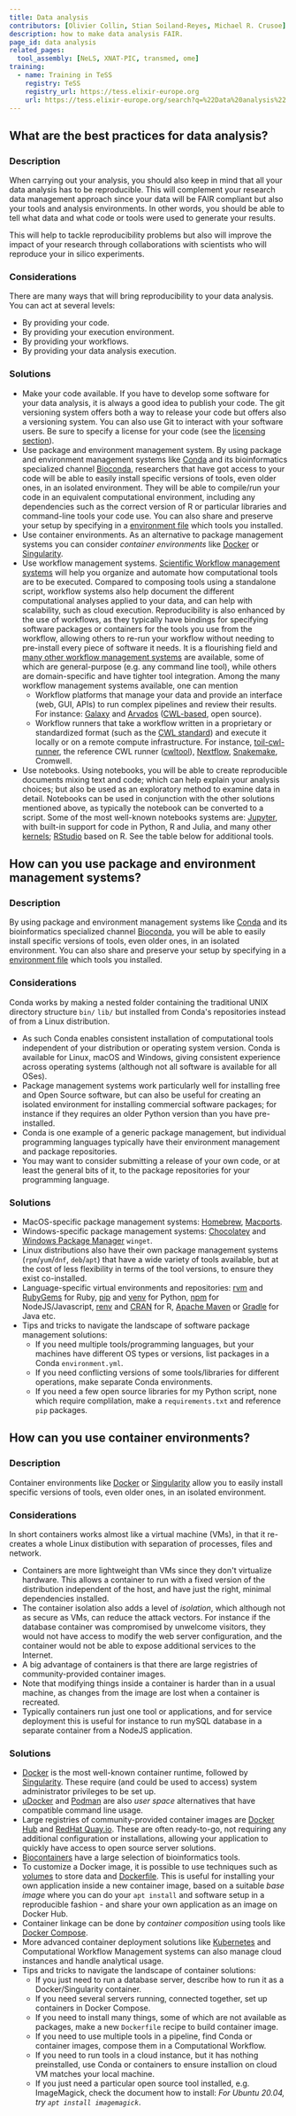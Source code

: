 ```yaml
---
title: Data analysis
contributors: [Olivier Collin, Stian Soiland-Reyes, Michael R. Crusoe]
description: how to make data analysis FAIR.
page_id: data analysis
related_pages: 
  tool_assembly: [NeLS, XNAT-PIC, transmed, ome]
training:
  - name: Training in TeSS
    registry: TeSS
    registry_url: https://tess.elixir-europe.org
    url: https://tess.elixir-europe.org/search?q=%22Data%20analysis%22
---
```


## What are the best practices for data analysis?

### Description

When carrying out your analysis, you should also keep in mind that all your data analysis has to be reproducible. This will complement your research data management approach since your data will be FAIR compliant but also your tools and analysis environments. In other words, you should be able to tell what data and what code or tools were used to generate your results.

This will help to tackle reproducibility problems but also will improve the impact of your research through collaborations with scientists who will reproduce your in silico experiments.

### Considerations

There are many ways that will bring reproducibility to your data analysis. You can act at several levels:
* By providing your code.
* By providing your execution environment.
* By providing your workflows.
* By providing your data analysis execution.

### Solutions

* Make your code available. If you have to develop some software for your data analysis, it is always a good idea to publish your code. The git versioning system offers both a way to release your code but offers also a versioning system. You can also use Git to interact with your software users. Be sure to specify a license for your code (see the [licensing section](../licensing.md)).
* Use package and environment management system. By using package and environment management systems like [Conda](https://anaconda.org/) and its bioinformatics specialized channel [Bioconda](https://bioconda.github.io/), researchers that have got access to your code will be able to easily install specific versions of tools, even older ones, in an isolated environment. They will be able to compile/run your code in an equivalent computational environment, including any dependencies such as the correct version of R or particular libraries and command-line tools your code use. You can also share and preserve your setup by specifying in a [environment file](https://docs.conda.io/projects/conda/en/latest/user-guide/tasks/manage-environments.html) which tools you installed.
* Use container environments. As an alternative to package management systems you can consider _container environments_ like [Docker](https://www.docker.com/) or [Singularity](https://sylabs.io/docs/).
* Use workflow management systems. [Scientific Workflow management systems](https://en.wikipedia.org/wiki/Scientific_workflow_system) will help you organize and automate how computational tools are to be executed. Compared to composing tools using a standalone script, workflow systems also help document the different computational analyses applied to your data, and can help with scalability, such as cloud execution. Reproducibility is also enhanced by the use of workflows, as they typically have bindings for specifying software packages or containers for the tools you use from the workflow, allowing others to re-run your workflow without needing to pre-install every piece of software it needs. It is a flourishing field and [many other workflow management systems](https://s.apache.org/existing-workflow-systems) are available, some of which are general-purpose (e.g. any command line tool), while others are domain-specific and have tighter tool integration. Among the many workflow management systems available, one can mention 
   * Workflow platforms that manage your data and provide an interface (web, GUI, APIs) to run complex pipelines and review their results. For instance: [Galaxy]( https://galaxyproject.org/) and [Arvados]( https://arvados.org) ([CWL-based]( https://www.commonwl.org), open source).
   * Workflow runners that take a workflow written in a proprietary or standardized format (such as the [CWL standard]( https://www.commonwl.org)) and execute it locally or on a remote compute infrastructure. For instance, [toil-cwl-runner](https://toil.readthedocs.io/en/latest/running/cwl.html), the reference CWL runner ([cwltool](https://pypi.org/project/cwltool/)), [Nextflow]( https://www.nextflow.io/), [Snakemake]( https://snakemake.readthedocs.io/), Cromwell.
* Use notebooks. Using notebooks, you will be able to create reproducible documents mixing text and code; which can help explain your analysis choices; but also be used as an exploratory method to examine data in detail. Notebooks can be used in conjunction with the other solutions mentioned above, as typically the notebook can be converted to a script. Some of the most well-known notebooks systems are: [Jupyter](https://jupyter.org/), with built-in support for code in Python, R and Julia, and many other [kernels](https://github.com/jupyter/jupyter/wiki/Jupyter-kernels); [RStudio](https://rstudio.com/products/rstudio/#rstudio-desktop) based on R. See the table below for additional tools.


## How can you use package and environment management systems?

### Description
By using package and environment management systems like [Conda](https://anaconda.org/) and its bioinformatics specialized channel [Bioconda](https://bioconda), you will be able to easily install specific versions of tools, even older ones, in an isolated environment. You can also share and preserve your setup by specifying in a [environment file](https://docs.conda.io/projects/conda/en/latest/user-guide/tasks/manage-environments.html) which tools you installed.

### Considerations
Conda works by making a nested folder containing the traditional UNIX directory structure `bin/` `lib/` but installed from Conda's repositories instead of from a Linux distribution.
* As such Conda enables consistent installation of computational tools independent of your distribution or operating system version. Conda is  available for Linux, macOS and Windows, giving consistent experience across operating systems (although not all software is available for all OSes).
* Package management systems work particularly well for installing free and Open Source software, but can also be useful for creating an isolated environment for installing commercial software packages; for instance if they requires an older Python version than you have pre-installed.
* Conda is one example of a generic package management, but individual programming languages typically have their environment management and package repositories.
* You may want to consider submitting a release of your own code, or at least the general bits of it, to the package repositories for your programming language.

### Solutions
* MacOS-specific package management systems: [Homebrew](https://brew.sh/), [Macports](https://www.macports.org/).
* Windows-specific package management systems: [Chocolatey](https://chocolatey.org/) and [Windows Package Manager](https://docs.microsoft.com/en-us/windows/package-manager/) `winget`.
* Linux distributions also have their own package management systems (`rpm`/`yum`/`dnf`, `deb`/`apt`) that have a wide variety of tools available, but at the cost of less flexibility in terms of the tool versions, to ensure they exist co-installed.
* Language-specific virtual environments and repositories: [rvm](https://rvm.io/) and [RubyGems](https://rubygems.org/) for Ruby, [pip](https://docs.python.org/3/installing/index.html) and [venv](https://docs.python.org/3/tutorial/venv.html) for Python, [npm](https://www.npmjs.com/) for NodeJS/Javascript, [renv](https://rstudio.github.io/renv/) and [CRAN](https://cran.r-project.org/) for R, [Apache Maven](https://maven.apache.org/) or [Gradle](https://gradle.org/) for Java etc.
* Tips and tricks to navigate the landscape of software package management solutions:
    * If you need multiple tools/programming languages, but your machines have different OS types or versions, list packages in a Conda `environment.yml`.
    * If you need conflicting versions of some tools/libraries for different operations, make separate Conda environments.
    * If you need a few open source libraries for my Python script, none which require complilation, make a `requirements.txt` and reference `pip` packages.


## How can you use container environments?

### Description
Container environments like [Docker](https://www.docker.com/) or [Singularity](https://sylabs.io/docs/) allow you to easily install specific versions of tools, even older ones, in an isolated environment.

### Considerations
In short containers works almost like a virtual machine (VMs), in that it re-creates a whole Linux distibution with separation of processes, files and network.
* Containers are more lightweight than VMs since they don't virtualize hardware. This allows a container to run with a fixed version of the distribution independent of the host, and have just the right, minimal dependencies installed.
* The container isolation also adds a level of _isolation_, which although not as secure as VMs, can reduce the attack vectors. For instance if the database container was compromised by unwelcome visitors, they would not have access to modify the web server configuration, and the container would not be able to expose additional services to the Internet.
* A big advantage of containers is that there are large registries of community-provided container images.
* Note that modifying things inside a container is harder than in a usual machine, as changes from the image are lost when a container is recreated.
* Typically containers run just one tool or applications, and for service deployment this is useful for instance to run mySQL database in a separate container from a NodeJS application.

### Solutions
* [Docker](https://www.docker.com/) is the most well-known container runtime, followed by [Singularity](https://sylabs.io/docs/). These require (and could be used to access) system administrator privileges to be set up.
* [uDocker](https://indigo-dc.gitbook.io/udocker/) and [Podman](https://podman.io/) are also _user space_ alternatives that have compatible command line usage.
* Large registries of community-provided container images are [Docker Hub](https://hub.docker.com/) and [RedHat Quay.io](https://quay.io/search). These are often ready-to-go, not requiring any additional configuration or installations, allowing your application to quickly have access to open source server solutions.
* [Biocontainers](https://biocontainers.pro/) have a large selection of bioinformatics tools.
* To customize a Docker image, it is possible to use techniques such as [volumes](https://docs.docker.com/storage/volumes/) to store data and [Dockerfile](https://docs.docker.com/engine/reference/builder/). This is useful for installing your own application inside a new container image, based on a suitable _base image_ where you can do your `apt install` and software setup in a reproducible fashion - and share your own application as an image on Docker Hub.
* Container linkage can be done by _container composition_ using tools like [Docker Compose](https://docs.docker.com/compose/).
* More advanced container deployment solutions like [Kubernetes](https://kubernetes.io/) and Computational Workflow Management systems can also manage cloud instances and handle analytical usage.
* Tips and tricks to navigate the landscape of container solutions:
    * If you just need to run a database server, describe how to run it as a Docker/Singularity container.
    * If you need several servers running, connected together, set up containers in Docker Compose.
    * If you need to install many things, some of which are not available as packages, make a new `Dockerfile` recipe to build container image.
    * If you need to use multiple tools in a pipeline, find Conda or container images, compose them in a Computational Workflow.
    * If you need to run tools in a cloud instance, but it has nothing preinstalled, use Conda or containers to ensure installion on cloud VM matches your local machine.
    * If you just need a particular open source tool installed, e.g. ImageMagick, check the document how to install: _For Ubuntu 20.04, try `apt install imagemagick`_.
